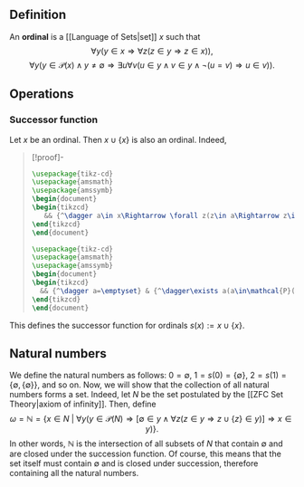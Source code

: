 ## Definition
An **ordinal** is a [[Language of Sets|set]] $x$ such that $$\forall y(y\in x\Rightarrow \forall z(z\in y\Rightarrow z\in x)),$$ $$\forall y(y\in\mathcal{P}(x)\wedge y\neq\emptyset\Rightarrow \exists u\forall v(u\in y\wedge v\in y\wedge \neg(u=v)\Rightarrow u\in v)).$$
## Operations
### Successor function
Let $x$ be an ordinal. Then $x\cup\{x\}$ is also an ordinal. Indeed,
>[!proof]-
>```tikz
>\usepackage{tikz-cd}
>\usepackage{amsmath}
>\usepackage{amssymb}
>\begin{document}
>\begin{tikzcd}
>	 && {^\dagger a\in x\Rightarrow \forall z(z\in a\Rightarrow z\in x)} & {^\dagger a=x} \\ {^\dagger a\in x\cup\{x\}} & {^\dagger a\in x} & {a\in x\Rightarrow \forall z(z\in a\Rightarrow z\in x\cup\{x\})} & {\forall z(z\in a\Rightarrow z\in x)} \\ {a\in x\vee a=x} && {\forall z(z\in a\Rightarrow z\in x\cup\{x\})} & {\forall z(z\in a\Rightarrow z\in x\cup\{x\})} \\ && {\forall z(z\in a\Rightarrow z\in x\cup\{x\})} \\ && {a\in x\cup\{x\}\Rightarrow \forall z(z\in a\Rightarrow z\in x\cup\{x\})} \arrow[no head, from=2-1, to=3-1] \arrow[no head, from=1-3, to=2-3] \arrow[no head, from=1-4, to=2-4] \arrow[no head, from=3-1, to=4-3] \arrow[no head, from=2-2, to=3-3] \arrow[no head, from=2-3, to=3-3] \arrow[no head, from=2-4, to=3-4] \arrow[no head, from=3-3, to=4-3] \arrow[no head, from=3-4, to=4-3] \arrow[no head,from=4-3, to=5-3] 
>\end{tikzcd}
>\end{document}
>```
>```tikz
>\usepackage{tikz-cd}
>\usepackage{amsmath}
>\usepackage{amssymb}
>\begin{document}
>\begin{tikzcd}
>	&& {^\dagger a=\emptyset} & {^\dagger\exists a(a\in\mathcal{P}(x)\wedge y=a\cup\{x\})} \\ &&& {y=\{x\}} \\ && {^\dagger v\in y\wedge \neg(x=v)} & {v\in y\Rightarrow v = x} & {^\dagger a\neq \emptyset} & {^\dagger a\in\mathcal{P}(x)} \\ &&& \perp & {^\dagger\forall a(a\in\mathcal{P}(x)\wedge a\neq\emptyset\Rightarrow \exists u\forall v(u\in a\wedge v\in a\wedge \neg(u=v)\Rightarrow u\in v))} & {a\in\mathcal{P}(x)\wedge a\neq\emptyset} & {^\dagger a\in\mathcal{P}(x)} & {^\dagger u\in a} \\ &&& {x\in v} && {\exists u\forall v(u\in a\wedge v\in a\wedge \neg(u=v)\Rightarrow u\in v)} & {u\in x} \\ &&& {\forall v(v\in y\wedge \neg(x=y)\Rightarrow x\in v)} && {\exists u\forall v(u\in a\wedge v\in a\cup\{x\}\wedge \neg(u=v)\Rightarrow u\in v)} & {^\dagger y=a\cup\{x\}} \\ &&& {\exists u\forall v(u\in y \wedge v\in y\wedge \neg(u=y)\Rightarrow u\in v)} && {\exists u\forall v(u\in a\wedge v\in y\wedge \neg(u=v)\Rightarrow u\in v)} & {^\dagger y=a\cup\{x\}} \\ {^\dagger y\neq \emptyset} & {^\dagger y\in\mathcal{P}(x)} &&&& {\exists u\forall v(u\in y\wedge v\in y\wedge \neg(u=v)\Rightarrow u\in v)} \\ & {y\in\mathcal{P}(x)\wedge y\neq \emptyset} & {^\dagger y\in\mathcal{P}(x)\wedge y\neq \emptyset\Rightarrow\exists u\forall v(u\in y\wedge v\in y\wedge \neg(u=v)\Rightarrow u\in v)} & {^\dagger y\in\mathcal{P}(x\cup\{x\})} & {^\dagger a=\emptyset \vee a\neq \emptyset} \\ && {\exists u\forall v(u\in y\wedge v\in y\wedge \neg(u=v)\Rightarrow u\in v)} & {y\in\mathcal{P}(x)\vee\exists a (a\in\mathcal{P}(x)\wedge y=a\cup\{x\})} & {\exists u\forall v(u\in y\wedge v\in y\wedge \neg(u=v)\Rightarrow u\in v)} \\ &&& {\exists u\forall v(u\in y\wedge v\in y\wedge \neg(u=v)\Rightarrow u\in v)} \\ &&& {y\in\mathcal{P}(x\cup\{x\})\wedge y\neq \emptyset\Rightarrow\exists u\forall v(u\in y\wedge v\in y\wedge \neg(u=v)\Rightarrow u\in v)} \\ &&& {\forall y(y\in\mathcal{P}(x\cup\{x\})\wedge y\neq \emptyset\Rightarrow\exists u\forall v(u\in y\wedge v\in y\wedge \neg(u=v)\Rightarrow u\in v))} \arrow[no head, from=12-4, to=13-4] \arrow[no head, from=9-3, to=10-3] \arrow[no head, from=8-1, to=9-2] \arrow[no head, from=8-2, to=9-2] \arrow[no head, from=9-2, to=10-3] \arrow[no head, from=9-4, to=10-4] \arrow[no head, from=1-4, to=2-4] \arrow[no head, from=1-3, to=2-4] \arrow[no head, from=2-4, to=3-4] \arrow[no head, from=3-4, to=4-4] \arrow[no head, from=3-3, to=4-4] \arrow[no head, from=5-4, to=6-4] \arrow[no head, from=6-4, to=7-4] \arrow[no head, from=3-6, to=4-6] \arrow[no head, from=3-5, to=4-6] \arrow[no head, from=4-5, to=5-6] \arrow[no head, from=4-6, to=5-6] \arrow[no head, from=5-6, to=6-6] \arrow[no head, from=4-7, to=5-7] \arrow[no head, from=4-8, to=5-7] \arrow[no head, from=5-7, to=6-6] \arrow[no head, from=6-7, to=7-6] \arrow[no head, from=6-6, to=7-6] \arrow[no head, from=7-7, to=8-6] \arrow[no head, from=7-6, to=8-6] \arrow[no head, from=7-4, to=10-5] \arrow[no head, from=8-6, to=10-5] \arrow[no head, from=9-5, to=10-5] \arrow[no head, from=10-5, to=11-4] \arrow[no head, from=10-3, to=11-4] \arrow[no head, from=10-4, to=11-4] \arrow[no head, from=11-4, to=12-4] \arrow[no head, from=4-4, to=5-4]
>\end{tikzcd}
>\end{document}
>```

This defines the successor function for ordinals $s(x) := x\cup \{x\}$.
## Natural numbers
We define the natural numbers as follows:
$0 = \emptyset$, $1 = s(0) = \{\emptyset\}$, $2 = s(1) = \{\emptyset,\{\emptyset\}\}$, and so on.
Now, we will show that the collection of all natural numbers forms a set. Indeed, let $N$ be the set postulated by the [[ZFC Set Theory|axiom of infinity]]. Then, define
$$\omega = \mathbb{N} = \{x\in N\ |\ \forall y(y\in\mathcal{P}(N) \Rightarrow [\emptyset\in y\wedge \forall z(z\in y\Rightarrow z\cup \{z\}\in y)] \Rightarrow x\in y)\}.$$
In other words, $\mathbb{N}$ is the intersection of all subsets of $N$ that contain $\emptyset$ and are closed under the succession function. Of course, this means that the set itself must contain $\emptyset$ and is closed under succession, therefore containing all the natural numbers.